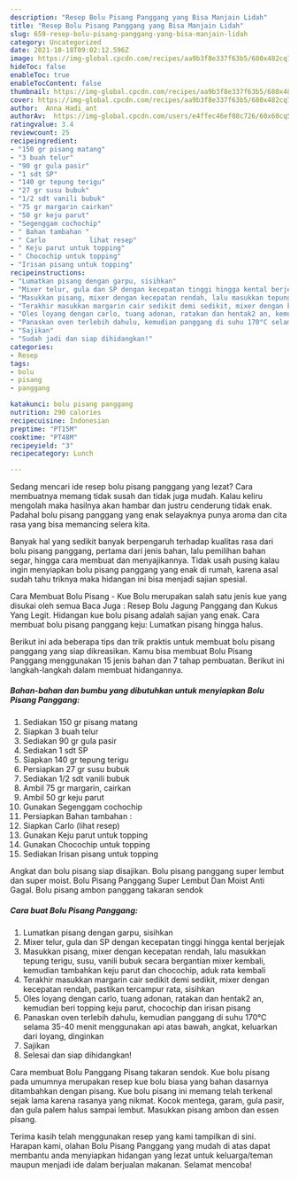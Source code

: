 ```yaml
---
description: "Resep Bolu Pisang Panggang yang Bisa Manjain Lidah"
title: "Resep Bolu Pisang Panggang yang Bisa Manjain Lidah"
slug: 659-resep-bolu-pisang-panggang-yang-bisa-manjain-lidah
category: Uncategorized
date: 2021-10-18T09:02:12.596Z
image: https://img-global.cpcdn.com/recipes/aa9b3f8e337f63b5/680x482cq70/bolu-pisang-panggang-foto-resep-utama.jpg
hideToc: false
enableToc: true
enableTocContent: false
thumbnail: https://img-global.cpcdn.com/recipes/aa9b3f8e337f63b5/680x482cq70/bolu-pisang-panggang-foto-resep-utama.jpg
cover: https://img-global.cpcdn.com/recipes/aa9b3f8e337f63b5/680x482cq70/bolu-pisang-panggang-foto-resep-utama.jpg
author:  Anna Hadi_ant
authorAv:  https://img-global.cpcdn.com/users/e4ffec46ef08c726/60x60cq50/avatar.jpg
ratingvalue: 3.4
reviewcount: 25
recipeingredient:
- "150 gr pisang matang"
- "3 buah telur"
- "90 gr gula pasir"
- "1 sdt SP"
- "140 gr tepung terigu"
- "27 gr susu bubuk"
- "1/2 sdt vanili bubuk"
- "75 gr margarin cairkan"
- "50 gr keju parut"
- "Segenggam cochochip"
- " Bahan tambahan "
- " Carlo           lihat resep"
- " Keju parut untuk topping"
- " Chocochip untuk topping"
- "Irisan pisang untuk topping"
recipeinstructions:
- "Lumatkan pisang dengan garpu, sisihkan"
- "Mixer telur, gula dan SP dengan kecepatan tinggi hingga kental berjejak"
- "Masukkan pisang, mixer dengan kecepatan rendah, lalu masukkan tepung terigu, susu, vanili bubuk secara bergantian mixer kembali, kemudian tambahkan keju parut dan chocochip, aduk rata kembali"
- "Terakhir masukkan margarin cair sedikit demi sedikit, mixer dengan kecepatan rendah, pastikan tercampur rata, sisihkan"
- "Oles loyang dengan carlo, tuang adonan, ratakan dan hentak2 an, kemudian beri topping keju parut, chocochip dan irisan pisang"
- "Panaskan oven terlebih dahulu, kemudian panggang di suhu 170°C selama 35-40 menit menggunakan api atas bawah, angkat, keluarkan dari loyang, dinginkan"
- "Sajikan"
- "Sudah jadi dan siap dihidangkan!"
categories:
- Resep
tags:
- bolu
- pisang
- panggang

katakunci: bolu pisang panggang 
nutrition: 290 calories
recipecuisine: Indonesian
preptime: "PT15M"
cooktime: "PT48M"
recipeyield: "3"
recipecategory: Lunch

---
```



Sedang mencari ide resep bolu pisang panggang yang lezat? Cara membuatnya memang tidak susah dan tidak juga mudah. Kalau keliru mengolah maka hasilnya akan hambar dan justru cenderung tidak enak. Padahal bolu pisang panggang yang enak selayaknya punya aroma dan cita rasa yang bisa memancing selera kita.


Banyak hal yang sedikit banyak berpengaruh terhadap kualitas rasa dari bolu pisang panggang, pertama dari jenis bahan, lalu pemilihan bahan segar, hingga cara membuat dan menyajikannya. Tidak usah pusing kalau ingin menyiapkan bolu pisang panggang yang enak di rumah, karena asal sudah tahu triknya maka hidangan ini bisa menjadi sajian spesial.

Cara Membuat Bolu Pisang - Kue Bolu merupakan salah satu jenis kue yang disukai oleh semua Baca Juga : Resep Bolu Jagung Panggang dan Kukus Yang Legit. Hidangan kue bolu pisang adalah sajian yang enak. Cara membuat bolu pisang panggang keju: Lumatkan pisang hingga halus.


Berikut ini ada beberapa tips dan trik praktis untuk membuat bolu pisang panggang yang siap dikreasikan. Kamu bisa membuat Bolu Pisang Panggang menggunakan 15 jenis bahan dan 7 tahap pembuatan. Berikut ini langkah-langkah dalam membuat hidangannya.

<!--inarticleads1-->

##### Bahan-bahan dan bumbu yang dibutuhkan untuk menyiapkan Bolu Pisang Panggang:

1. Sediakan 150 gr pisang matang
1. Siapkan 3 buah telur
1. Sediakan 90 gr gula pasir
1. Sediakan 1 sdt SP
1. Siapkan 140 gr tepung terigu
1. Persiapkan 27 gr susu bubuk
1. Sediakan 1/2 sdt vanili bubuk
1. Ambil 75 gr margarin, cairkan
1. Ambil 50 gr keju parut
1. Gunakan Segenggam cochochip
1. Persiapkan  Bahan tambahan :
1. Siapkan  Carlo           (lihat resep)
1. Gunakan  Keju parut untuk topping
1. Gunakan  Chocochip untuk topping
1. Sediakan Irisan pisang untuk topping


Angkat dan bolu pisang siap disajikan. Bolu pisang panggang super lembut dan super moist. Bolu Pisang Panggang Super Lembut Dan Moist Anti Gagal. Bolu pisang ambon panggang takaran sendok 

<!--inarticleads2-->

##### Cara buat Bolu Pisang Panggang:

1. Lumatkan pisang dengan garpu, sisihkan
1. Mixer telur, gula dan SP dengan kecepatan tinggi hingga kental berjejak
1. Masukkan pisang, mixer dengan kecepatan rendah, lalu masukkan tepung terigu, susu, vanili bubuk secara bergantian mixer kembali, kemudian tambahkan keju parut dan chocochip, aduk rata kembali
1. Terakhir masukkan margarin cair sedikit demi sedikit, mixer dengan kecepatan rendah, pastikan tercampur rata, sisihkan
1. Oles loyang dengan carlo, tuang adonan, ratakan dan hentak2 an, kemudian beri topping keju parut, chocochip dan irisan pisang
1. Panaskan oven terlebih dahulu, kemudian panggang di suhu 170°C selama 35-40 menit menggunakan api atas bawah, angkat, keluarkan dari loyang, dinginkan
1. Sajikan
1. Selesai dan siap dihidangkan!

Cara membuat Bolu Panggang Pisang takaran sendok. Kue bolu pisang pada umumnya merupakan resep kue bolu biasa yang bahan dasarnya ditambahkan dengan pisang. Kue bolu pisang ini memang telah terkenal sejak lama karena rasanya yang nikmat. Kocok mentega, garam, gula pasir, dan gula palem halus sampai lembut. Masukkan pisang ambon dan essen pisang. 

Terima kasih telah menggunakan resep yang kami tampilkan di sini. Harapan kami, olahan Bolu Pisang Panggang yang mudah di atas dapat membantu anda menyiapkan hidangan yang lezat untuk keluarga/teman maupun menjadi ide dalam berjualan makanan. Selamat mencoba!
